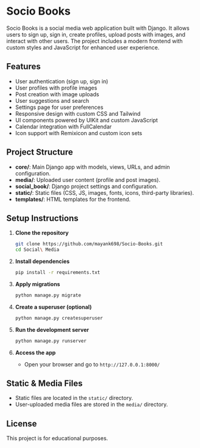 # Socio Books

Socio Books is a social media web application built with Django. It allows users to sign up, sign in, create profiles, upload posts with images, and interact with other users. The project includes a modern frontend with custom styles and JavaScript for enhanced user experience.

## Features

- User authentication (sign up, sign in)
- User profiles with profile images
- Post creation with image uploads
- User suggestions and search
- Settings page for user preferences
- Responsive design with custom CSS and Tailwind
- UI components powered by UIKit and custom JavaScript
- Calendar integration with FullCalendar
- Icon support with Remixicon and custom icon sets

## Project Structure

- **core/**: Main Django app with models, views, URLs, and admin configuration.
- **media/**: Uploaded user content (profile and post images).
- **social_book/**: Django project settings and configuration.
- **static/**: Static files (CSS, JS, images, fonts, icons, third-party libraries).
- **templates/**: HTML templates for the frontend.

## Setup Instructions

1. **Clone the repository**
    ```sh
    git clone https://github.com/mayank698/Socio-Books.git
    cd Social\ Media
    ```

2. **Install dependencies**
    ```sh
    pip install -r requirements.txt
    ```

3. **Apply migrations**
    ```sh
    python manage.py migrate
    ```

4. **Create a superuser (optional)**
    ```sh
    python manage.py createsuperuser
    ```

5. **Run the development server**
    ```sh
    python manage.py runserver
    ```

6. **Access the app**
    - Open your browser and go to `http://127.0.0.1:8000/`

## Static & Media Files

- Static files are located in the `static/` directory.
- User-uploaded media files are stored in the `media/` directory.

## License

This project is for educational purposes.

